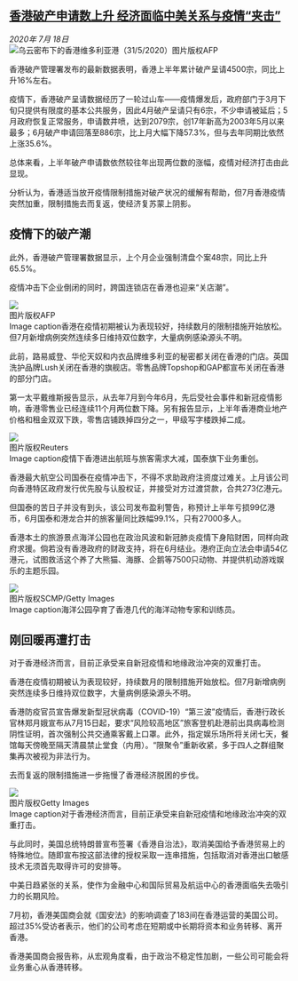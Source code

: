 <!--1595136758000-->
[香港破产申请数上升 经济面临中美关系与疫情“夹击”](http://www.bbc.com/zhongwen/simp/business-53443257)
------

<div><i>2020年 7月 18日</i></div><div><div class="story-body__inner" property="articleBody"><div class="media-landscape no-caption full-width lead"><span class="image-and-copyright-container"><img class="js-image-replace" alt="乌云密布下的香港维多利亚港（31/5/2020）" src="https://images.weserv.nl/?url=ichef.bbci.co.uk/news/640/cpsprodpb/8441/production/_112875833_hi061714920.jpg"><span class="off-screen">图片版权</span><span class="story-image-copyright">AFP</span></span></div><p class="story-body__introduction">香港破产管理署发布的最新数据表明，香港上半年累计破产呈请4500宗，同比上升16%左右。</p><div id="bbccom_mpu_3" class="bbccom_slot mpu-ad" aria-hidden="true"><div class="bbccom_advert"></div></div><p>疫情下，香港破产呈请数据经历了一轮过山车——疫情爆发后，政府部门于3月下旬只提供有限度的基本公共服务，因此4月破产呈请只有6宗，不少申请被延后；5月政府恢复正常服务，申请数井喷，达到2079宗，创17年新高为2003年5月以来最多；6月破产申请回落至886宗，比上月大幅下降57.3%，但与去年同期比依然上涨35.6%。</p><p>总体来看，上半年破产申请数依然较往年出现两位数的涨幅，疫情对经济打击由此显现。</p><div id="bbccom_mpu_1_2" class="bbccom_slot mpu-ad" aria-hidden="true"><div class="bbccom_advert"></div></div><p>分析认为，香港适当放开疫情限制措施对破产状况的缓解有帮助，但7月香港疫情突然加重，限制措施去而复返，使经济复苏蒙上阴影。</p><h2 class="story-body__crosshead">疫情下的破产潮</h2><p>此外，香港破产管理署数据显示，上个月企业强制清盘个案48宗，同比上升65.5%。</p><p>疫情冲击下企业倒闭的同时，跨国连锁店在香港也迎来“关店潮”。</p><div class="media-landscape has-caption full-width"><span class="image-and-copyright-container"><img src="https://images.weserv.nl/?url=ichef.bbci.co.uk/news/640/cpsprodpb/113F9/production/_113394607_hi062366634.jpg"><br><span class="off-screen">图片版权</span><span class="story-image-copyright">AFP</span></span><figcaption class="media-caption"><span class="off-screen">Image caption</span><span class="media-caption__text">香港在疫情初期被认为表现较好，持续数月的限制措施开始放松。但7月新增病例突然连续多日维持双位数字，大量病例感染源头不明。</span></figcaption></div><p>此前，路易威登、华伦天奴和内衣品牌维多利亚的秘密都关闭在香港的门店。英国洗护品牌Lush关闭在香港的旗舰店。零售品牌Topshop和GAP都宣布关闭在香港的部分门店。</p><p>第一太平戴维斯报告显示，从去年7月到今年6月，先后受社会事件和新冠疫情影响，香港零售业已经连续11个月两位数下降。另有报告显示，上半年香港商业地产价格和租金双双下跌，零售店铺跌掉四分之一，甲级写字楼跌掉二成。</p><div class="media-landscape has-caption full-width"><span class="image-and-copyright-container"><img src="https://images.weserv.nl/?url=ichef.bbci.co.uk/news/640/cpsprodpb/7214/production/_108340292_hi055849778.jpg"><br><span class="off-screen">图片版权</span><span class="story-image-copyright">Reuters</span></span><figcaption class="media-caption"><span class="off-screen">Image caption</span><span class="media-caption__text">疫情下香港进出航班与旅客需求大减，国泰旗下业务重创。</span></figcaption></div><p>香港最大航空公司国泰在疫情冲击下，不得不求助政府注资度过难关。上月该公司向香港特区政府发行优先股与认股权证，并接受对方过渡贷款，合共273亿港元。</p><p>但国泰的苦日子并没有到头，该公司发布盈利警告，称预计上半年亏损99亿港币，6月国泰和港龙合并的旅客量同比跌幅99.1%，只有27000多人。</p><p>香港本土的旅游景点海洋公园也在政治风波和新冠肺炎疫情下身陷财困，同样向政府求援。倘若没有香港政府的财政支持，将在6月结业。港府正向立法会申请54亿港元，试图救活这个养了大熊猫、海豚、企鹅等7500只动物、并提供机动游戏娱乐的主题乐园。</p><div class="media-landscape has-caption full-width"><span class="image-and-copyright-container"><img src="https://images.weserv.nl/?url=ichef.bbci.co.uk/news/640/cpsprodpb/184BB/production/_112251599_gettyimages-1126312890.jpg"><br><span class="off-screen">图片版权</span><span class="story-image-copyright">SCMP/Getty Images</span></span><figcaption class="media-caption"><span class="off-screen">Image caption</span><span class="media-caption__text">海洋公园孕育了香港几代的海洋动物专家和训练员。</span></figcaption></div><h2 class="story-body__crosshead">刚回暖再遭打击</h2><p>对于香港经济而言，目前正承受来自新冠疫情和地缘政治冲突的双重打击。</p><p>香港在疫情初期被认为表现较好，持续数月的限制措施开始放松。但7月新增病例突然连续多日维持双位数字，大量病例感染源头不明。</p><p>香港防疫官员宣告爆发新型冠状病毒（COVID-19）“第三波”疫情后，香港行政长官林郑月娥宣布从7月15日起，要求“风险较高地区”旅客登机赴港前出具病毒检测阴性证明，首次强制公共交通乘客戴上口罩。此外，指定娱乐场所将关闭七天，餐馆每天傍晚至隔天清晨禁止堂食（内用）。“限聚令”重新收紧，多于四人之群组聚集再次被视为非法行为。</p><p>去而复返的限制措施进一步拖慢了香港经济脱困的步伐。</p><div class="media-landscape has-caption full-width"><span class="image-and-copyright-container"><img src="https://images.weserv.nl/?url=ichef.bbci.co.uk/news/640/cpsprodpb/1617F/production/_112959409_p080zykc.jpg"><br><span class="off-screen">图片版权</span><span class="story-image-copyright">Getty Images</span></span><figcaption class="media-caption"><span class="off-screen">Image caption</span><span class="media-caption__text">对于香港经济而言，目前正承受来自新冠疫情和地缘政治冲突的双重打击。</span></figcaption></div><p>与此同时，美国总统特朗普宣布签署《香港自治法》，取消美国给予香港贸易上的特殊地位。随即宣布按这部法律的授权采取一连串措施，包括取消对香港出口敏感技术无须首先取得许可的安排等。</p><p>中美日趋紧张的关系，使作为金融中心和国际贸易及航运中心的香港面临失去吸引力的长期风险。</p><p>7月初，香港美国商会就《国安法》的影响调查了183间在香港运营的美国公司。超过35%受访者表示，他们的公司考虑在短期或中长期将资本和业务转移、离开香港。</p><p>香港美国商会报告称，从宏观角度看，由于政治不稳定性加剧，一些公司可能会将业务重心从香港转移。</p></div></div>

